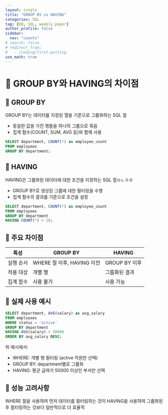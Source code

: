 ```yaml
---
layout: single
title: "GROUP BY vs HAVING"
categories: SQL
tag: [DB, SQL, weekly_paper]
author_profile: false
sidebar:
  nav: "counts"
# search: false
# redirect_from:
#   - /coding/first-posting
use_math: true
---
```


# 👑 GROUP BY와 HAVING의 차이점

## 🌟 GROUP BY

GROUP BY는 데이터를 지정된 열을 기준으로 그룹화하는 SQL 절

- 동일한 값을 가진 행들을 하나의 그룹으로 묶음
- 집계 함수(COUNT, SUM, AVG 등)와 함께 사용

```sql
SELECT department, COUNT(*) as employee_count
FROM employees
GROUP BY department;

```

## 🌟 HAVING

HAVING은 그룹화된 데이터에 대한 조건을 지정하는 SQL 절ㅁㄴㅇㄹ

- GROUP BY로 생성된 그룹에 대한 필터링을 수행
- 집계 함수의 결과를 기준으로 조건을 설정

```sql
SELECT department, COUNT(*) as employee_count
FROM employees
GROUP BY department
HAVING COUNT(*) > 10;

```

## 🌟 주요 차이점

| 특성      | GROUP BY                   | HAVING        |
| --------- | -------------------------- | ------------- |
| 실행 순서 | WHERE 절 이후, HAVING 이전 | GROUP BY 이후 |
| 적용 대상 | 개별 행                    | 그룹화된 결과 |
| 집계 함수 | 사용 불가                  | 사용 가능     |

## 🌟 실제 사용 예시

```sql
SELECT department, AVG(salary) as avg_salary
FROM employees
WHERE status = 'active'
GROUP BY department
HAVING AVG(salary) > 50000
ORDER BY avg_salary DESC;

```

위 예시에서:

- WHERE: 개별 행 필터링 (active 직원만 선택)
- GROUP BY: department별로 그룹화
- HAVING: 평균 급여가 50000 이상인 부서만 선택

## 🌟 성능 고려사항

WHERE 절을 사용하여 먼저 데이터를 필터링하는 것이 HAVING을 사용하여 그룹화된 후 필터링하는 것보다 일반적으로 더 효율적
